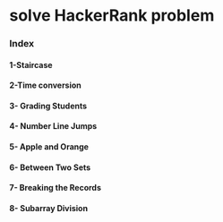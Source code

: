 # solve HackerRank problem

### Index

#### 1-Staircase <br />

#### 2-Time conversion <br />

#### 3- Grading Students <br />

#### 4- Number Line Jumps <br />
#### 5- Apple and Orange <br />
#### 6- Between Two Sets <br />
#### 7- Breaking the Records <br />
#### 8- Subarray Division <br />





